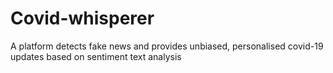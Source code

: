 # Covid-whisperer
A platform detects fake news and provides unbiased, personalised covid-19 updates based on sentiment text analysis
